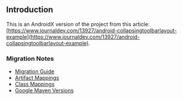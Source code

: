 ## Introduction

This is an AndroidX version of the project from this article: [https://www.journaldev.com/13927/android-collapsingtoolbarlayout-example](https://www.journaldev.com/13927/android-collapsingtoolbarlayout-example).

### Migration Notes

- [Migration Guide](https://developer.android.com/jetpack/androidx/migrate)
- [Artifact Mappings](https://developer.android.com/jetpack/androidx/migrate/artifact-mappings)
- [Class Mappings](https://developer.android.com/jetpack/androidx/migrate/class-mappings)
- [Google Maven Versions](https://maven.google.com/web/index.html )